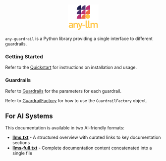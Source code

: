 <p align="center">
  <picture>
    <img src="./images/any-guardrail-logo.png" width="20%" alt="Project logo"/>
  </picture>
</p>

`any-guardrail` is a Python library providing a single interface to different guardrails.

### Getting Started

Refer to the [Quickstart](./quickstart.md) for instructions on installation and usage.

### Guardrails

Refer to [Guardrails](./api/guardrails.md) for the parameters for each guardrail.

Refer to [GuardrailFactory](./api/guardrail_facotry.md) for how to use the `GuardrailFactory` object.

## For AI Systems

This documentation is available in two AI-friendly formats:

- **[llms.txt](https://mozilla-ai.github.io/any-guardrail/llms.txt)** - A structured overview with curated links to key documentation sections
- **[llms-full.txt](https://mozilla-ai.github.io/any-guardrail/llms-full.txt)** - Complete documentation content concatenated into a single file
